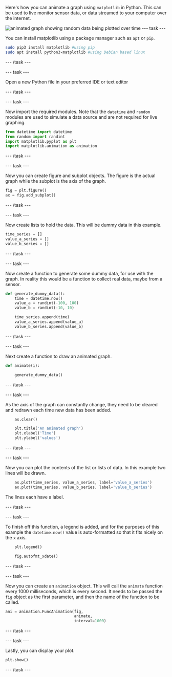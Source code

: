 Here's how you can animate a graph using `matplotlib` in Python. This can be used to live monitor sensor data, or data streamed to your computer over the internet.

![animated graph showing random data being plotted over time](images/animate_graph.gif)
--- task ---

You can install matplotlib using a package manager such as `apt` or `pip`.

```bash
sudo pip3 install matplotlib #using pip
sudo apt install python3-matplotlib #using Debian based linux
```

--- /task ---

--- task ---

Open a new Python file in your preferred IDE or text editor

--- /task ---

--- task ---

Now import the required modules. Note that the `datetime` and `random` modules are used to simulate a data source and are not required for live graphing.

```python
from datetime import datetime
from random import randint
import matplotlib.pyplot as plt
import matplotlib.animation as animation
```

--- /task ---

--- task ---

Now you can create figure and subplot objects. The figure is the actual graph while the subplot is the axis of the graph.

```python
fig = plt.figure()
ax = fig.add_subplot()
```

--- /task ---

--- task ---

Now create lists to hold the data. This will be dummy data in this example.

```python
time_series = []
value_a_series = []
value_b_series = []
```

--- /task ---

--- task ---

Now create a function to generate some dummy data, for use with the graph. In reality this would be a function to collect real data, maybe from a sensor.

```python
def generate_dummy_data():
    time = datetime.now()
    value_a = randint(-100, 100)
    value_b = randint(-10, 10)

    time_series.append(time)
    value_a_series.append(value_a)
    value_b_series.append(value_b)
```

--- /task ---

--- task ---

Next create a function to draw an animated graph.

```python
def animate(i):

    generate_dummy_data()
```

--- /task ---

--- task ---

As the axis of the graph can constantly change, they need to be cleared and redrawn each time new data has been added.

```python
    ax.clear()

    plt.title('An animated graph')
    plt.xlabel('Time')
    plt.ylabel('values')
```

--- /task ---

--- task ---

Now you can plot the contents of the list or lists of data. In this example two lines will be drawn.

```python
    ax.plot(time_series, value_a_series, label='value_a_series')
    ax.plot(time_series, value_b_series, label='value_b_series')
```

The lines each have a label.

--- /task ---

--- task ---

To finish off this function, a legend is added, and for the purposes of this example the `datetime.now()` value is auto-formatted so that it fits nicely on the `x` axis.

```python
    plt.legend()

    fig.autofmt_xdate()
```

--- /task ---

--- task ---

Now you can create an `animation` object. This will call the `animate` function every 1000 milliseconds, which is every second. It needs to be passed the `fig` object as the first parameter, and then the name of the function to be called.

```python
ani = animation.FuncAnimation(fig,
                              animate,
                              interval=1000)
```

--- /task ---

--- task ---

Lastly, you can display your plot.

```python
plt.show()
```

--- /task ---

